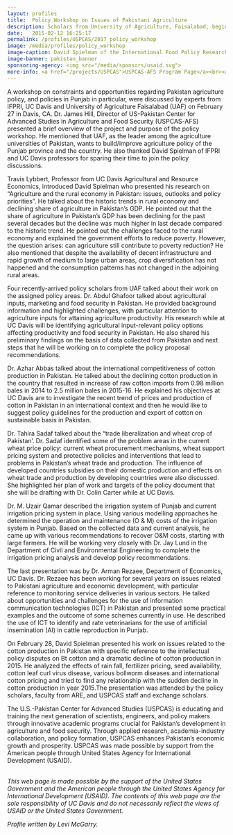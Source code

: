 ```yaml
---
layout: profiles
title:  Policy Workshop on Issues of Pakistani Agriculture
description: Scholars from University of Agriculture, Faisalabad, begin their exchange at UC Davis with a two-day policy workshop.
date:   2015-02-12 16:25:17
permalink: /profiles/USPCAS/2017_policy_workshop
image: /media/profiles/policy_workshop
image-caption: David Spielman of the International Food Policy Research Institute (IFPRI) presents to Pakistan's policy scholars and UC Davis faculty on Feb. 27th.
image-banner: pakistan_banner
sponsoring-agency: <img src="/media/sponsors/usaid.svg">
more-info: <a href="/projects/USPCAS">USPCAS-AFS Program Page</a><br><a href="http://www.ifpri.org/profile/david-spielman" target="_blank">David Spielman, IFPRI</a>
---
```

A workshop on constraints and opportunities regarding Pakistan agriculture policy, and policies in Punjab in particular, were discussed by experts from IFPRI, UC Davis and University of Agriculture Faisalabad (UAF) on February 27 in Davis, CA. Dr. James Hill, Director of US-Pakistan Center for Advanced Studies in Agriculture and Food Security (USPCAS-AFS) presented a brief overview of the project and purpose of the policy workshop. He mentioned that UAF, as the leader among the agriculture universities of Pakistan, wants to build/improve agriculture policy of the Punjab province and the country. He also thanked David Spielman of IFPRI and UC Davis professors for sparing their time to join the policy discussions.<br>

Travis Lybbert, Professor from UC Davis Agricultural and Resource Economics, introduced David Spielman who presented his research on “Agriculture and the rural economy in Pakistan: issues, outlooks and policy priorities”. He talked about the historic trends in rural economy and declining share of agriculture in Pakistan’s GDP. He pointed out that the share of agriculture in Pakistan’s GDP has been declining for the past several decades but the decline was much higher in last decade compared to the historic trend. He pointed out the challenges faced to the rural economy and explained the government efforts to reduce poverty. However, the question arises: can agriculture still contribute to poverty reduction? He also mentioned that despite the availability of decent infrastructure and rapid growth of medium to large urban areas, crop diversification has not happened and the consumption patterns has not changed in the adjoining rural areas.<br>

Four recently-arrived policy scholars from UAF talked about their work on the assigned policy areas. Dr. Abdul Ghafoor talked about agricultural inputs, marketing and food security in Pakistan. He provided background information and highlighted challenges, with particular attention to agriculture inputs for attaining agriculture productivity. His research while at UC Davis will be identifying agricultural input-relevant policy options affecting productivity and food security in Pakistan. He also shared his preliminary findings on the basis of data collected from Pakistan and next steps that he will be working on to complete the policy proposal recommendations.<br>

Dr. Azhar Abbas talked about the international competitiveness of cotton production in Pakistan. He talked about the declining cotton production in the country that resulted in increase of raw cotton imports from 0.98 million bales in 2014 to 2.5 million bales in 2015-16. He explained his objectives at UC Davis are to investigate the recent trend of prices and production of cotton in Pakistan in an international context and then he would like to suggest policy guidelines for the production and export of cotton on sustainable basis in Pakistan.<br>

Dr. Tahira Sadaf talked about the “trade liberalization and wheat crop of Pakistan’. Dr. Sadaf identified some of the problem areas in the current wheat price policy: current wheat procurement mechanisms, wheat support pricing system and protective policies and interventions that lead to problems in Pakistan’s wheat trade and production. The influence of developed countries subsidies on their domestic production and effects on wheat trade and production by developing countries were also discussed. She highlighted her plan of work and targets of the policy document that she will be drafting with Dr. Colin Carter while at UC Davis.<br>

Dr. M. Uzair Qamar described the irrigation system of Punjab and current irrigation pricing system in place. Using various modelling approaches he determined the operation and maintenance (O & M) costs of the irrigation system in Punjab. Based on the collected data and current analysis, he came up with various recommendations to recover O&M costs, starting with large farmers. He will be working very closely with Dr. Jay Lund in the Department of Civil and Environmental Engineering to complete the irrigation pricing analysis and develop policy recommendations.<br>

The last presentation was by Dr. Arman Rezaee, Department of Economics, UC Davis. Dr. Rezaee has been working for several years on issues related to Pakistani agriculture and economic development, with particular reference to monitoring service deliveries in various sectors. He talked about opportunities and challenges for the use of information communication technologies (ICT) in Pakistan and presented some practical examples and the outcome of some schemes currently in use. He described the use of ICT to identify and rate veterinarians for the use of artificial insemination (AI) in cattle reproduction in Punjab.<br>

On February 28, David Spielman presented his work on issues related to the cotton production in Pakistan with specific reference to the intellectual policy disputes on Bt cotton and a dramatic decline of cotton production in 2015. He analyzed the effects of rain fall, fertilizer pricing, seed availability, cotton leaf curl virus disease, various bollworm diseases and international cotton pricing and tried to find any relationship with the sudden decline in cotton production in year 2015.The presentation was attended by the policy scholars, faculty from ARE, and USPCAS staff and exchange scholars.  <br>

The U.S.-Pakistan Center for Advanced Studies (USPCAS) is educating and training the next generation of scientists, engineers, and policy makers through innovative academic programs crucial for Pakistan’s development in agriculture and food security. Through applied research, academia-industry collaboration, and policy formation, USPCAS enhances Pakistan’s economic growth and prosperity. USPCAS was made possible by support from the American people through United States Agency for International Development (USAID). <br>
<br>

<i>This web page is made possible by the support of the United States Government and the American people through the United States Agency for International Development (USAID). The contents of this web page are the sole responsibility of UC Davis and do not necessarily reflect the views of USAID or the United States Government.</i><br>

<p><i>Profile written by Levi McGarry.</i></p>
